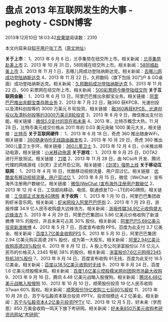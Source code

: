 
# 盘点 2013 年互联网发生的大事 - peghoty - CSDN博客


2013年12月10日 18:03:42[皮果提](https://me.csdn.net/peghoty)阅读数：2310


本文内容来自[知乎用户张丁杰](http://www.zhihu.com/people/Dj-Zhang)（[原文地址](http://www.zhihu.com/question/22209455?utm_source=weekly-digest&utm_medium=email&utm_campaign=weekly110)）

**关于上市**：
1、2013 年 6 月 6 日，兰亭集势在纽交所上市。相关新闻：[兰亭集势赴美上市](http://tech.sina.com.cn/z/LitbIPO/)
2、2013 年 10 月 31 日，58同城在纽交所上市。相关新闻：[58同城赴美上市](http://tech.sina.com.cn/z/58IPO/)
3、2013 年 11 月 1 日，去哪儿网成功登陆纳斯达克。相关新闻：[去哪儿网成功登陆纳斯达克](http://tech.hexun.com/2013-11-01/159302340.html)
4、2013 年 11 月 22 日，久邦数码（旗下包括 3G门户 & GO桌面）成功登陆纳斯达克。相关新闻：[久邦数码成功登陆纳斯达克](http://tech.hexun.com/2013-11-23/159952768.html)
5、2013 年 11 月 22 日，500 彩票网在纽交所上市。相关新闻：[500彩票网今晚登陆纽交所](http://money.163.com/13/1122/13/9E9O3KN700253B0H.html)
**关于互联网金融**：
1、2013 年 6 月 13 日，阿里巴巴推出余额宝业务。相关链接：[阿里巴巴推出余额宝类存款业务](http://www.chinairn.com/news/20130617/113947796.html)
2、2013 年 7 月 22 日，融360 获KPCB、光速创投以及清科创投等约 3000 万美元 B 轮投资。相关链接：[融360再获KPCB、光速创投以及清科创投等约3000万美元B轮投资](http://www.36kr.com/p/204823.html)
3、2013 年 8 月 9 日，微信推出支付功能。相关链接：[微信5.0支付的现在和未来](http://www.36kr.com/p/206027.html)
4、2013 年，比特币概念大热，11 月 28 日，比特币美元成交价格从 2011 年的 0.03 美元突破 1000 美元大关。相关链接：[比特币](http://baike.baidu.com/link?url=7498g_DefFc6eSBE4zFPA-B-UyR39aoU6oVBcAl4s05MY1yN7MnhG1ZUG5rKltjIhfuAAKiU1DureoEOAc-u4K)
**关于互联网硬件**：
1、2013 年 6 月 18 日，奇虎 360 推出随身WiFi，相关链接：[360随身Wifi无线路由器发布](http://pcedu.pconline.com.cn/334/3345235.html)
2、2013 年 10 月 29 日，奇虎 360 推出 360儿童卫士手环，相关链接：[360儿童卫士](http://kids.360.cn/)
3、2013 年 12 月 4 日，小米推出移动电源，相关链接：[小米移动电源](http://www.qikoo.com/item?id=529e9d5805c95fab6400096f)
**关于游戏**：
1、2013 年 9 月 25 日，DOTA2 进行开放测试。相关链接：[刀塔](http://www.dota2.com.cn/)
2、2013 年 11 月 28 日，由 NCsoft 开发、腾讯代理的网络游戏《剑灵》正式开启公测。相关链接：[《剑灵》强势上线](http://gameonline.yesky.com/448/35457948.shtml)
**关于移动互联网**：
1、2013 年 4 月 16 日，优酷移动视频流量、用户双过亿。相关链接：[优酷宣布移动视频流量、用户双过亿](http://tech.163.com/13/0416/10/8SIV2PGK000915BF.html)
1、2013 年 8 月 15 日，微信（WeChat ）宣布海外注册用户数破亿。相关链接：[微信(WeChat
 )宣布海外注册用户数破亿](http://www.36kr.com/p/205456.html)
2、2013 年 12 月 4 日，工信部向移动、电信、联通颁发TD－LTE的4G牌照。相关链接：[工信部正式发放4G牌照](http://money.163.com/13/1204/19/9F9A6K0O00253B0H.html)
**关于收购**：
1、2013 年 1 月 10 日，阿里巴巴集团收购虾米音乐网。相关新闻：[虾米网投入阿里巴巴怀抱](http://www.ifanr.com/news/233042)
2、2013 年 1 月 29 日，浙报传媒 34.9 亿人民币收购盛大边锋浩方。相关新闻：[浙报传媒34.9亿元收购盛大边锋浩方](http://www.ce.cn/cysc/tech/07ityj/guonei/201308/06/t20130806_1121693.shtml)
3、2013 年 4 月 29 日，阿里巴巴集团以 5.86 亿美元价格收购了新浪微博 18% 的股份，并且未来可占其 30% 股份。相关新闻：[阿里巴巴5.68亿美元投资新浪微博](http://tech.ifeng.com/internet/special/aliweibo/content-3/detail_2013_04/29/24808794_0.shtml)
4、2013 年 5 月 7 日，百度宣布收购 PPS，百度为此支付 3.7 亿美金。相关新闻：[百度3.7亿美金收购PPS](http://tech.hexun.com/2013/bdsg/)
5、2013 年 5 月 10 日，阿里巴巴集团 2.94 亿美元购买高德 28% 股份，成为第一大股东。相关新闻：[阿里2.94亿美元收购高德28%股份](http://money.163.com/13/0510/17/8UHI8O8100251LK6.html)
6、2013 年 8 月 12 日，A 股上市公司浙富股份以 7.6 亿元人民币的价格买入 2345 导航 38% 的股份。相关新闻：[浙富股份7.6亿元购得2345导航38%股份](http://www.investide.cn/news/76644.html)
7、2013 年 8 月 14 日，百度宣布收购 91无线，百度为此支付 18.5 亿美金。相关新闻：[百度以18.5亿美元收购91无线](http://tech.ifeng.com/internet/special/baidubuy91/)
8、2013 年 8 月 24 日，百度 1.6 亿美元控股糯米网。相关新闻：[百度1.6亿美元控股糯米网创团购市场最大收购](http://money.163.com/13/0824/04/9711807I00253B0H.html)
9、2013 年 9 月 16 日，腾讯 4.48 亿美元战略入股搜狗。相关新闻：[腾讯4.48亿美元战略入股搜狗](http://www.36kr.com/p/206253.html)
10、2013 年 10 月 10 日，顺荣股份投资 19 亿人民币收购 37wan 60% 股权。相关新闻：[顺荣股份19亿收购三七玩60%股权](http://money.163.com/13/1010/09/9AQK4FT000253B0H.html)
11、2013 年 10 月 28 日，苏宁与弘毅资本联合投资 PPTV，投资规模达 4.2 亿美金。相关新闻：[苏宁与弘毅资本4.2亿美元投资PPTV](http://tech.163.com/special/suning-pptv/)
12、2013 年 12 月 5 日，好未来（学而思）850 万美金收购一鸣天下旗下考研网。相关新闻：[好未来850万美元收购考研资讯网站“考研网”](http://www.investide.cn/news/85065.html)



